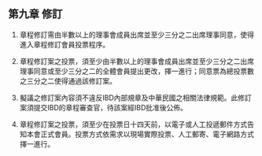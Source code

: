## 第九章 修訂

1. 章程修訂需由半數以上的理事會成員出席並至少三分之二出席理事同意，使得進入章程修訂會員投票程序。

2. 章程修訂案之投票，須至少由半數以上的理事會成員出席並至少三分之二出席理事同意或至少三分之二的全體會員提出更改，擇一進行；同意票為總投票數之三分之二使得通過該修訂案。

3. 擬議之修訂案內容須不違反IBD內部規章及中華民國之相關法律規範。此修訂案須提交IBD的章程審查官，待該案經IBD批准後公佈。

4. 章程修訂案之投票，須至少在投票日十四天前，以電子或人工投遞郵件方式告知本會正式會員。投票方式依需求以現場實際投票、人工郵寄、電子網路方式擇一進行。



